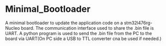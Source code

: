 # Minimal_Bootloader
A minimal bootloader to update the application code on a stm32l476rg-Nucleo board. The communication interface used to share the .bin file is UART. A python program is used to send the .bin file from the PC to the board via UART(On PC side a USB to TTL converter cna be used if needed.)
